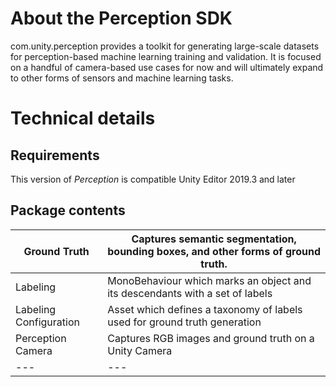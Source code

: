# About the Perception SDK
com.unity.perception provides a toolkit for generating large-scale datasets for perception-based machine learning training and validation. It is focused on a handful of camera-based use cases for now and will ultimately expand to other forms of sensors and machine learning tasks.

# Technical details
## Requirements

This version of _Perception_ is compatible Unity Editor 2019.3 and later

## Package contents
|Ground Truth|Captures semantic segmentation, bounding boxes, and other forms of ground truth.|
|---|---|
|Labeling|MonoBehaviour which marks an object and its descendants with a set of labels|
|Labeling Configuration|Asset which defines a taxonomy of labels used for ground truth generation |
|Perception Camera|Captures RGB images and ground truth on a Unity Camera|
|---|---|